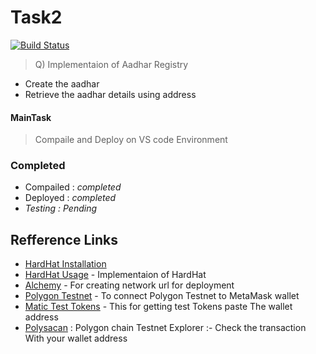 # Task2

[![Build Status](https://travis-ci.org/joemccann/dillinger.svg?branch=master)](https://travis-ci.org/joemccann/dillinger)

> Q) Implementaion of Aadhar Registry
- Create the aadhar
- Retrieve the aadhar details using address

#### MainTask

> Compaile and Deploy on VS code Environment

### Completed
- Compailed : _completed_
- Deployed : _completed_
- _Testing : Pending_

## Refference Links

- [HardHat Installation](https://hardhat.org/hardhat-runner/docs/getting-started) 
- [HardHat Usage](https://hardhat.org/hardhat-runner/docs/getting-started) - Implementaion of HardHat 
- [Alchemy](https://www.alchemy.com/) - For creating network url for deployment
- [Polygon Testnet](https://blog.polysynth.com/how-to-connect-polygon-testnet-to-metamask-wallet-472bca410d64) - To connect Polygon Testnet to MetaMask wallet
- [Matic Test Tokens](https://faucet.polygon.technology/) - This for getting test Tokens paste The wallet address
- [Polysacan](https://mumbai.polygonscan.com/) : Polygon chain Testnet Explorer :- Check the transaction With your wallet address